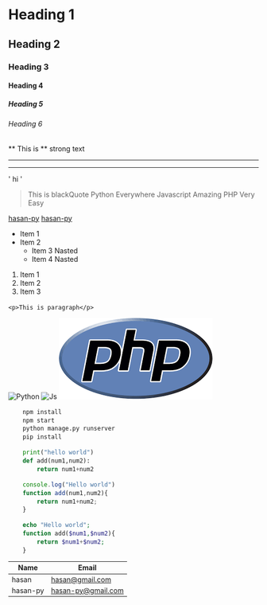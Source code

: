 <!-- Heading -->
# Heading 1
## Heading 2
### Heading 3
#### Heading 4
##### Heading 5
###### Heading 6

<!-- Strong -->
** This is ** strong text 

<!-- Horizontal Rule -->

---
___

<!-- Spacial char -->

\' hi \'

<!-- Blockquote -->

> This is blackQuote
> Python Everywhere
> Javascript Amazing
> PHP Very Easy

<!-- Links -->

[hasan-py]("https://www.github.com/hasan_py")
[hasan-py]("https://www.github.com/hasan_py" "Github Link with Title")

<!-- Ul -->
* Item 1
* Item 2
	* Item 3 Nasted
	* Item 4 Nasted

<!-- OL -->
1. Item 1
1. Item 2
1. Item 3

<!-- Inline Code Block -->
`<p>This is paragraph</p>`

<!-- Images -->
![Python](./PY.ico)
![Js](./JS.ico)
![Php](./PHP.png)

<!-- Code Blocks -->

```bash
	npm install
	npm start
	python manage.py runserver
	pip install

```

```python
	print("hello world")
	def add(num1,num2):
		return num1+num2
```

```javascript
	console.log("Hello world")
	function add(num1,num2){
		return num1+num2;
	}

```

```php
	echo "Hello world";
	function add($num1,$num2){
		return $num1+$num2;
	}
```

<!-- Table -->

| Name | Email |
| ---- | ----- |
| hasan | hasan@gmail.com |
| hasan-py | hasan-py@gmail.com |

